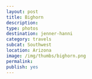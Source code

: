 ```yaml
---
layout: post
title: Bighorn
description: 
type: photos
destination: jenner-hanni
category: travels
subcat: Southwest
location: Arizona
image: /img/thumbs/bighorn.png
permalink: 
publish: yes
---
```


<p><a href="https://jenner.smugmug.com/photos/i-jRWTsSm/0/M/i-jRWTsSm-M.jpg">
<img src="https://jenner.smugmug.com/photos/i-jRWTsSm/0/M/i-jRWTsSm-Ti.jpg" alt=""></a></p>

<p><a href="https://jenner.smugmug.com/photos/i-XgQWRRf/0/M/i-XgQWRRf-M.jpg">
<img src="https://jenner.smugmug.com/photos/i-XgQWRRf/0/M/i-XgQWRRf-Ti.jpg" alt=""></a></p>

<p><a href="https://jenner.smugmug.com/photos/i-kqgM3vW/0/M/i-kqgM3vW-M.jpg">
<img src="https://jenner.smugmug.com/photos/i-kqgM3vW/0/M/i-kqgM3vW-Ti.jpg" alt=""></a></p>

<p><a href="https://jenner.smugmug.com/photos/i-d8Hs9Vw/0/M/i-d8Hs9Vw-M.jpg">
<img src="https://jenner.smugmug.com/photos/i-d8Hs9Vw/0/M/i-d8Hs9Vw-Ti.jpg" alt=""></a></p>


